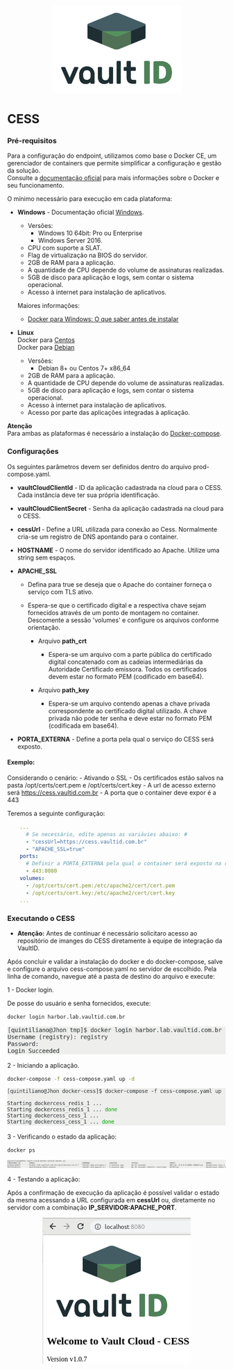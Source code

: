 <p align="center">
  <img src="/images/vaultID.png"/>
</p>

# CESS
### Pré-requisitos

Para a configuração do endpoint, utilizamos como base o Docker CE, um gerenciador de containers que permite simplificar a 
configuração e gestão da solução.   
Consulte a [documentação oficial](https://www.docker.com/) para mais informações sobre 
o Docker e seu funcionamento. 

O mínimo necessário para execução em cada plataforma: 

* **Windows** - Documentação oficial [Windows](https://docs.docker.com/docker-for-windows/). 
    - Versões:  
        - Windows 10 64bit: Pro ou Enterprise
        - Windows Server 2016.
    - CPU com suporte a SLAT.
    - Flag de virtualização na BIOS do servidor.    
    - 2GB de RAM para a aplicação.
	- A quantidade de CPU depende do volume de assinaturas realizadas.       
    - 5GB de disco para aplicação e logs, sem contar o sistema operacional.
	- Acesso à internet para instalação de aplicativos.	
	
    Maiores informações: 
    - [Docker para Windows: O que saber antes de instalar](https://docs.docker.com/docker-for-windows/install/#what-to-know-before-you-install)  
    	 
* **Linux**  
Docker para [Centos](https://docs.docker.com/v17.12/install/linux/docker-ce/centos/#install-docker-ce )  
Docker para [Debian](https://docs.docker.com/v17.12/install/linux/docker-ce/debian/#install-docker-ce)
    - Versões:
        - Debian 8+ ou Centos 7+ x86_64
    - 2GB de RAM para a aplicação.
    - A quantidade de CPU depende do volume de assinaturas realizadas.       
    - 5GB de disco para aplicação e logs, sem contar o sistema operacional.
    - Acesso à internet para instalação de aplicativos.
    - Acesso por parte das aplicações integradas à aplicação.
    

**Atenção**    
Para ambas as plataformas é necessário a instalação do [Docker-compose](https://docs.docker.com/compose/install/#install-compose).      
    
### Configurações

Os seguintes parâmetros devem ser definidos dentro do arquivo prod-compose.yaml.

* **vaultCloudClientId** - ID da aplicação cadastrada na cloud para o CESS. Cada instância deve ter sua própria identificação.

* **vaultCloudClientSecret** - Senha da aplicação cadastrada na cloud para o CESS.

* **cessUrl** - Define a URL utilizada para conexão ao Cess. Normalmente cria-se um registro de DNS apontando para o 
container.

* **HOSTNAME** - O nome do servidor identificado ao Apache. Utilize uma string sem espaços.

* **APACHE_SSL** 
   - Defina para true se deseja que o Apache do container forneça o serviço com TLS ativo.  
   - Espera-se que o certificado digital e a respectiva chave sejam fornecidos através de um ponto de montagem no 
   container. Descomente a sessão 'volumes' e configure os arquivos conforme orientação.

        - Arquivo **path_crt** 
            - Espera-se um arquivo com a parte pública do certificado digital concatenado com as cadeias intermediárias 
            da Autoridade Certificado emissora. Todos os certificados devem estar no formato PEM (codificado em base64).

        - Arquivo **path_key** 
            - Espera-se um arquivo contendo apenas a chave privada correspondente ao certificado digital utilizado. 
            A chave privada não pode ter senha e deve estar no formato PEM (codificada em base64).

* **PORTA_EXTERNA** - Define a porta pela qual o serviço do CESS será exposto.

#### Exemplo:

Considerando o cenário:
    - Ativando o SSL
    - Os certificados estão salvos na pasta /opt/certs/cert.pem e /opt/certs/cert.key
    - A url de acesso externo será https://cess.vaultid.com.br
    - A porta que o container deve expor é a 443
    
Teremos a seguinte configuração:

```yaml
    ...
      # Se necessário, edite apenas as variávies abaixo: #
      - "cessUrl=https://cess.vaultid.com.br"
      - "APACHE_SSL=true"
    ports:
      # Definir a PORTA_EXTERNA pela qual o container será exposto na rede.
      - 443:8080
    volumes:
      - /opt/certs/cert.pem:/etc/apache2/cert/cert.pem
      - /opt/certs/cert.key:/etc/apache2/cert/cert.key
    ... 
```

### Executando o CESS

* **Atenção:** Antes de continuar é necessário solicitaro acesso ao repositório de imanges do CESS diretamente à equipe 
de integração da VaultID.
   
Após concluir e validar a instalação do docker e do docker-compose, salve e configure o arquivo cess-compose.yaml no servidor de escolhido.
Pela linha de comando, navegue até a pasta de destino do arquivo e execute:

1 - Docker login.  

De posse do usuário e senha fornecidos, execute:
```bash
docker login harbor.lab.vaultid.com.br
```

<p align="center">
  <img src="/images/login.png"/>
</p>

2 - Iniciando a aplicação.

```bash
docker-compose -f cess-compose.yaml up -d
```

<p align="center">
  <img src="/images/dockerup.png"/>
</p>

3 - Verificando o estado da aplicação:

```bash
docker ps 
```

<p align="center">
  <img src="/images/dockerps.png"/>
</p>

4 - Testando a aplicação:

Após a confirmação de execução da aplicação é possível validar o estado da mesma acessando a URL configurada 
em **cessUrl** ou, diretamente no servidor com a combinação **IP_SERVIDOR:APACHE_PORT**. 

<p align="center">
  <img src="/images/teste.png"/>
</p>

